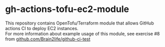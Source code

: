 # gh-actions-tofu-ec2-module

This repository contains OpenTofu/Terraform module that allows GitHub actions CI to deploy EC2 instances.  
For more information about example usage of this module, see exercise #8 from [github.com/Brain2life/github-ci-test](https://github.com/Brain2life/github-ci-test) 
